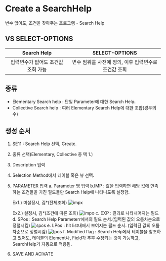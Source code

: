 # Create a SearchHelp
 
 변수 없이도, 조건을 찾아주는 프로그램
    - Search Help    
 
 
## VS SELECT-OPTIONS
| Search Help |SELECT-OPTIONS|
|:---:|:---:|
| 입력변수가 없어도 조건값 조회 가능 |변수 범위를 사전에 정의, 이후 입력변수로 조건값 조회|

## 종류
- Elementary Search help : 단일 Parameter에 대한 Search Help.
- Collective Search help : 여러 Elementary Search Help에 대한 조합(경우의 수) 


## 생성 순서
1. SE11 : Search Help 선택, Create.
2. 종류 선택(Elementary, Collective 중 택 1.)
3. Description 입력
4. Selection Method에서 테이블 혹은 뷰 선택.
5. PARAMETER 입력
   a. Parameter 명 입력
   b.IMP : 값을 입력하면 해당 값에 만족하는 조건들을 가진 필드들만 Search Help에 나타나도록 설정함. 
   
    Ex1.) 미설정시, 김*(전체조회)
![impx](https://user-images.githubusercontent.com/44318904/47795011-fa439000-dd64-11e8-9336-3e3ceb84e51c.png)

    Ex2.) 설정시, 김*(조건에 따른 조회)
![impo](https://user-images.githubusercontent.com/44318904/47794996-f283eb80-dd64-11e8-9a14-af38331ac64d.png)
   c.	EXP : 결과로 나타내어지는 필드 
   d.	SPos : Search Help Parameterr에서의 필드 순서.(입력된 값의 오름차순으로 정렬시킴)
![spos](https://user-images.githubusercontent.com/44318904/47794974-e7c95680-dd64-11e8-9fd7-5aaf99d6b46b.png)
   e.	LPos : hit list내에서 보여지는 필드 순서. (입력된 값의 오름차순으로 정렬시킴)
![lpos](https://user-images.githubusercontent.com/44318904/47794923-c9635b00-dd64-11e8-9a8c-5e701f6711a7.png)
   f.	Modified flag : Search Help에서 테이블을 참조하고 있어도, 테이블의 Element나, Field가 추후 수정되는 것이 가능하고, SearchHelp가 자동으로 적용됨.
6. SAVE AND ACIVATE
 


